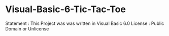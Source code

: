 # Visual-Basic-6-Tic-Tac-Toe
Statement : This Project was was written in Visual Basic 6.0
License : Public Domain or Unlicense
